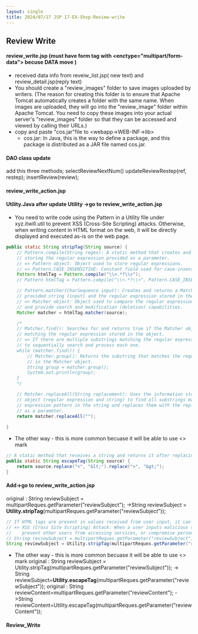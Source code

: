 ```yaml
---
layout: single
title: 2024/07/17 JSP 17-EX-Shop-Review-write
---
```

## Review Write
#### review_write.jsp (must have form tag with <enctype="multipart/form-data"> becuse DATA move )
- received data info from reveiw_list.jsp( new text) and review_detail.jsp(reply text)
- You should create a "review_images" folder to save images uploaded by writers. (The reason for creating this folder is to ensure that Apache Tomcat automatically creates a folder with the same name. When images are uploaded, they will go into the "review_image" folder within Apache Tomcat. You need to copy these images into your actual server's "review_images" folder so that they can be accessed and viewed by calling their URLs.)
- copy and paste "cos.jar"file to  \<webapp->WEB-INF->lib>
	- cos.jar:  In Java, this is the way to define a package, and this package is distributed as a JAR file named cos.jar.

#### DAO class update 

add this three methods;
selectReviewNextNum()
updateReviewRestep(ref, restep);
insertReview(review);

#### review_write_action.jsp 


#### Utility.Java after update Utility ->go to review_write_action.jsp 
- You need to write code using the Pattern in a Utility file under xyz.itwill.util to prevent XSS (Cross-Site Scripting) attacks. Otherwise, when writing content in HTML format on the web, it will be directly displayed and executed as-is on the web page.
	

```java
public static String stripTag(String source) {
    // Pattern.compile(String regex): A static method that creates and returns a Pattern object
    // storing the regular expression provided as a parameter.
    // => Pattern object: Object used to store regular expressions.
    // => Pattern.CASE_INSENSITIVE: Constant field used for case-insensitive comparison.
    Pattern htmlTag = Pattern.compile("\\<.*?\\>");
    // Pattern htmlTag = Pattern.compile("\\<.*?\\>", Pattern.CASE_INSENSITIVE);

    // Pattern.matcher(CharSequence input): Creates and returns a Matcher object using the
    // provided string (input) and the regular expression stored in the Pattern object.
    // => Matcher object: Object used to compare the regular expression with the input string
    // and provide search and modification (deletion) capabilities.
    Matcher matcher = htmlTag.matcher(source);

    /*
    // Matcher.find(): Searches for and returns true if the Matcher object finds any substring
    // matching the regular expression stored in the object.
    // => If there are multiple substrings matching the regular expression, a loop is used
    // to sequentially search and process each one.
    while (matcher.find()) {
        // Matcher.group(): Returns the substring that matches the regular expression stored
        // in the Matcher object.
        String group = matcher.group();
        System.out.println(group);
    }
    */

    // Matcher.replaceAll(String replacement): Uses the information stored in the Matcher
    // object (regular expression and string) to find all substrings matching the regular
    // expression pattern in the string and replaces them with the replacement string provided
    // as a parameter.
    return matcher.replaceAll("");
    
}
```
- The other way  - this is more common becuase it will be able to use <> mark 
```java
// A static method that receives a string and returns it after replacing tag-related characters (< or >) with escape characters.
public static String escapeTag(String source) {
    return source.replace("<", "&lt;").replace(">", "&gt;");
}
```
#### Add->go to review_write_action.jsp 
original : String reviewSubject = multipartReques.getParameter("reviewSubject");
->String reviewSubject = **Utility.stripTag**(multipartReques.getParameter("reviewSubject"));
```java
// If HTML tags are present in values received from user input, it can cause issues during web application execution.
// => XSS (Cross Site Scripting) Attack: When a user inputs malicious scripts to disrupt the page's normal behavior,
//    prevent other users from accessing services, or compromise personal information.
// String reviewSubject = multipartReques.getParameter("reviewSubject");
String reviewSubject = Utility.stripTag(multipartReques.getParameter("reviewSubject"));
```
- The other way  - this is more common becuase it will be able to use <> mark 
original : String reviewSubject = Utility.stripTag(multipartReques.getParameter("reviewSubject"));
-> String reviewSubject=**Utility.escapeTag**(multipartReques.getParameter("reviewSubject"));
original : String reviewContent=multipartReques.getParameter("reviewContent");
->String reviewContent=Utility.escapeTag(multipartReques.getParameter("reviewContent"));

#### Review_Write


